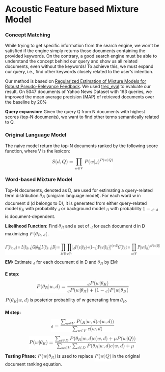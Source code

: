 
# Acoustic Feature based Mixture Model

### Concept Matching
While trying to get specific information from the search engine, we won't be satisfied if the engine simply returns those documents containing the provided keywords. On the contrary, a good search engine must be able to understand the concept behind our query and show us all related documents, even without the keywords! To achieve this, we must expand our query, i.e., find other keywords closely related to the user's intention. 

Our method is based on [Regularized Estimation of Mixture Models for Robust Pseudo-Relevance Feedback](http://sifaka.cs.uiuc.edu/czhai/pub/sigir06-reg.pdf). We used [trec_eval](https://github.com/usnistgov/trec_eval) to evaluate our result. On 5047 documents of Yahoo News Dataset with 163 queries, we improved the mean average precision (MAP) of retrieved documents over the baseline by 20%

**Query expansion:** Given the query Q from N documents with highest scores (top-N documents), we want to find other terms semantically related to Q.

### Original Language Model
The naive model return the top-N documents ranked by the following score function, where V is the lexicon:

<p align="center"><img alt="$$S(d,Q)=\prod_{w \in V}P(w|θ_d)^{P(w|Q)}$$" src="svgs/0b7b3a4ed93e177eb88f5a3254269625.png?invert_in_darkmode" align="middle" width="200.6136pt" height="37.765695pt"/></p>

### Word-based Mixture Model
Top-N documents, denoted as D, are used for estimating a query-related term distribution <img alt="$\theta_R$" src="svgs/cd4914230768b7ddbf66302324036950.png?invert_in_darkmode" align="middle" width="17.61276pt" height="22.745910000000016pt"/> (unigram language model). For each word w in document d (d belongs to D), it is generated from either query-related model <img alt="$\theta_R$" src="svgs/cd4914230768b7ddbf66302324036950.png?invert_in_darkmode" align="middle" width="17.61276pt" height="22.745910000000016pt"/> with probability <img alt="$α_d$" src="svgs/b94aed9ed555ad6498dedda3be0f2c8c.png?invert_in_darkmode" align="middle" width="6.817552500000002pt" height="14.102549999999994pt"/>  or background model <img alt="$θ_B$" src="svgs/d6880f6bb3acd411bceafe33eef6dd37.png?invert_in_darkmode" align="middle" width="10.453410000000002pt" height="14.102549999999994pt"/> with probability <img alt="$1-α_d$" src="svgs/eef289a0be45b50f9a77d689df3fe475.png?invert_in_darkmode" align="middle" width="35.049465pt" height="21.10812pt"/>. <img alt="$α_d$" src="svgs/b94aed9ed555ad6498dedda3be0f2c8c.png?invert_in_darkmode" align="middle" width="6.817552500000002pt" height="14.102549999999994pt"/> is document-dependent. 

**Likelihood Function:**
Find <img alt="$\theta_R$" src="svgs/cd4914230768b7ddbf66302324036950.png?invert_in_darkmode" align="middle" width="17.61276pt" height="22.745910000000016pt"/> and a set of <img alt="$α_d$" src="svgs/b94aed9ed555ad6498dedda3be0f2c8c.png?invert_in_darkmode" align="middle" width="6.817552500000002pt" height="14.102549999999994pt"/> for each document d in D maximizing <img alt="$F(\theta_R, α_d)$" src="svgs/f9ab939bf2fc96efbe2970a94b2cd69c.png?invert_in_darkmode" align="middle" width="58.977765000000005pt" height="24.56552999999997pt"/>.

<p align="center"><img alt="$$F(\theta_R,α_d)=L(\theta_R,α_d)G(\theta_R) \\&#10;L(\theta_R,α_d|D)=\prod_{d \in D}\prod_{w \in V}[α_dP(w|\theta_R)+(1-α_d)P(w|\theta_B)]^{c(w,d)} \\&#10;G(\theta_R)=\prod_{w \in V}P(w|\theta_R)^{\mu P(w|Q)}$$" src="svgs/981e12bcb58a69feefc0aa5287772cb3.png?invert_in_darkmode" align="middle" width="780.1265999999999pt" height="37.893570000000004pt"/></p>

**EM:**
Estimate <img alt="$α_d$" src="svgs/b94aed9ed555ad6498dedda3be0f2c8c.png?invert_in_darkmode" align="middle" width="6.817552500000002pt" height="14.102549999999994pt"/> for each document d in D and <img alt="$\theta_R$" src="svgs/cd4914230768b7ddbf66302324036950.png?invert_in_darkmode" align="middle" width="17.61276pt" height="22.745910000000016pt"/> by EM:

**E step:**
 
<p align="center"><img alt="$$P(\theta_R|w,d)=\frac{α_dP(w|\theta_R)}{α_d P(w|\theta_R)+(1-α_d)P(w|\theta_B)}$$" src="svgs/3489ede845ee91e141f8ff74de852461.png?invert_in_darkmode" align="middle" width="299.22585pt" height="38.773514999999996pt"/></p>

<img alt="$P(\theta_R|w,d)$" src="svgs/4de34deb115bb122d2e26b5e7211c0ff.png?invert_in_darkmode" align="middle" width="76.53574499999999pt" height="24.56552999999997pt"/> is posterior probability of w generating from <img alt="$\theta_R$" src="svgs/cd4914230768b7ddbf66302324036950.png?invert_in_darkmode" align="middle" width="17.61276pt" height="22.745910000000016pt"/>.

**M step:**

<p align="center"><img alt="$$α_d=\frac{\sum_{w \in V}P(θ_R |w,d)c(w,d))}{\sum_{w \in V}c(w,d)}$$" src="svgs/15a31427426d853c18437375f3cbea2e.png?invert_in_darkmode" align="middle" width="205.1016pt" height="41.617125pt"/></p>

<p align="center"><img alt="$$P(w|\theta_R)=\frac{\sum_{d \in D}P(\theta_R|w,d)c(w,d)+\mu P(w|Q))}{\sum_{w \in V}\sum_{d \in D}P(\theta_R|w,d)c(w,d)+\mu}$$" src="svgs/f71d6c021764d725a6a0ad75920cc94c.png?invert_in_darkmode" align="middle" width="348.79845pt" height="41.617125pt"/></p>

**Testing Phase:**
<img alt="$P(w|\theta_R)$" src="svgs/ebe176c6e23f8581fbfbf67da4a0a189.png?invert_in_darkmode" align="middle" width="60.722805pt" height="24.56552999999997pt"/> is used to replace <img alt="$P(w|Q)$" src="svgs/362805784cf392925daf5cbe0f050d65.png?invert_in_darkmode" align="middle" width="55.197945pt" height="24.56552999999997pt"/> in the original document ranking equation.

